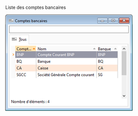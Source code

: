 




Liste des comptes bancaires




![](../../assets/images/Banques/2-1/ListeComptesBancaires.png)


